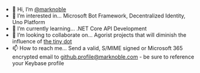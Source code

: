 - 👋 Hi, I’m [@marknoble](https://keybase.io/mnoble)
- 👀 I’m interested in… Microsoft Bot Framework, Decentralized Identity, Uno Platform
- 🌱 I’m currently learning… .NET Core API Development
- 💞️ I’m looking to collaborate on… Agorist projects that will diminish the influence of [the tiny dot](https://www.youtube.com/watch?v=H6b70TUbdfs)
- 📫 How to reach me… Send a valid, S/MIME signed or Microsoft 365 encrypted email to [github.profile@marknoble.com](mailto:github.profile@marknoble.com) - be sure to reference your Keybase profile

<!---
marknoble/marknoble is a ✨ special ✨ repository because its `README.md` (this file) appears on your GitHub profile.
You can click the Preview link to take a look at your changes.
--->
